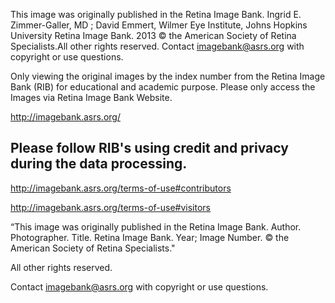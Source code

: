 This image was originally published in the Retina Image Bank. Ingrid E. Zimmer-Galler, MD ; David Emmert, Wilmer Eye Institute, Johns Hopkins University Retina Image Bank. 2013 © the American Society of Retina Specialists.All other rights reserved. Contact imagebank@asrs.org with copyright or use questions. 

Only viewing the original images by the index number from the Retina Image Bank (RIB) for educational and academic purpose. Please only access the Images via Retina Image Bank Website.

http://imagebank.asrs.org/

## Please follow RIB's using credit and privacy during the data processing.
http://imagebank.asrs.org/terms-of-use#contributors

http://imagebank.asrs.org/terms-of-use#visitors

“This image was originally published in the Retina Image Bank. Author. Photographer. Title. Retina Image Bank. Year; Image Number. © the American Society of Retina Specialists."

All other rights reserved.

Contact imagebank@asrs.org with copyright or use questions. 
            
